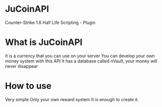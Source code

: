 # JuCoinAPI
Counter-Strike 1.6 Half Life Scripting - Plugin

# What is JuCoinAPI
It is a currency that you can use on your server
You can develop your own money system with this API
It has a database called nVault, your money will never disappear

# How to use
Very simple
Only your own reward system
It is enough to create it.
